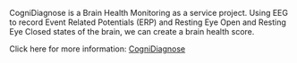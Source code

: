 CogniDiagnose is a Brain Health Monitoring as a service project. Using EEG to record Event Related Potentials (ERP) and Resting Eye Open and Resting Eye Closed states of the brain, we can create a brain health score.

Click here for more information: [CogniDiagnose](https://devyansh.github.io/cognidiagnose/)